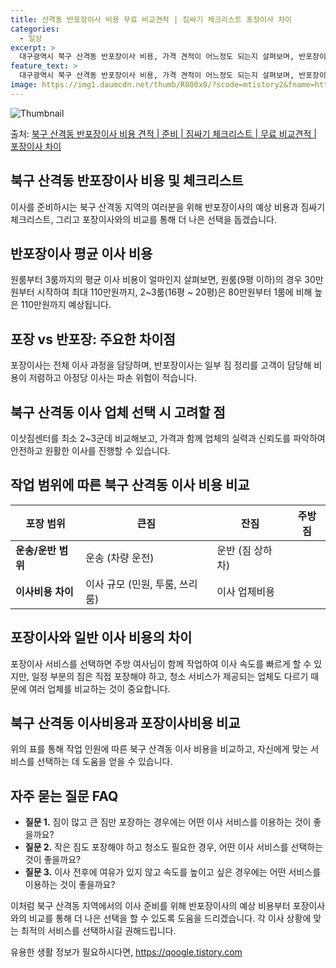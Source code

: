 ```yaml
---
title: 산격동 반포장이사 비용 무료 비교견적 | 짐싸기 체크리스트 포장이사 차이
categories:
  - 일상
excerpt: >
  대구광역시 북구 산격동 반포장이사 비용, 가격 견적이 어느정도 되는지 살펴보며, 반포장이사를 준비함에 있어 짐싸기 준비 체크리스트가 무엇인지 보겠습니다. 마지막으로 포장이사와 차이점을 통해 무료 비교견적으로 어떤 것이 더 합리적인 선택인지 공유 드립니다.북구 산격동 포장이사 견적 샘플 보기 👈 클릭북구 산격동 포장이사 가격 살펴보기 👈 클릭북구 산격동 반포장이사 평균 이사 비용평수북구 산격동 평균 이사 비용원룸 이사9평 이하 (1톤)30만원~투룸/쓰리룸 이사16평 ~ 20평 (2.5톤)80만원~쓰리룸 이사21평 (5톤) ~110만원~우리집 무료 이사견적 받기 👈 클릭포장 vs 반포장: 주요한 차이점포장이사는 전체 이사 과정을 담당하며 반포장이사는 일부 짐 정리를 고객이 담당해 비용이 저렴하고 아정당..
feature_text: >
  대구광역시 북구 산격동 반포장이사 비용, 가격 견적이 어느정도 되는지 살펴보며, 반포장이사를 준비함에 있어 짐싸기 준비 체크리스트가 무엇인지 보겠습니다. 마지막으로 포장이사와 차이점을 통해 무료 비교견적으로 어떤 것이 더 합리적인 선택인지 공유 드립니다.북구 산격동 포장이사 견적 샘플 보기 👈 클릭북구 산격동 포장이사 가격 살펴보기 👈 클릭북구 산격동 반포장이사 평균 이사 비용평수북구 산격동 평균 이사 비용원룸 이사9평 이하 (1톤)30만원~투룸/쓰리룸 이사16평 ~ 20평 (2.5톤)80만원~쓰리룸 이사21평 (5톤) ~110만원~우리집 무료 이사견적 받기 👈 클릭포장 vs 반포장: 주요한 차이점포장이사는 전체 이사 과정을 담당하며 반포장이사는 일부 짐 정리를 고객이 담당해 비용이 저렴하고 아정당..
image: https://img1.daumcdn.net/thumb/R800x0/?scode=mtistory2&fname=https%3A%2F%2Fblog.kakaocdn.net%2Fdn%2FcMOnrq%2FbtsHa0MjsyA%2FbsWTKU9eXxo2cGss2JeJIk%2Fimg.webp
---
```


![Thumbnail](https://img1.daumcdn.net/thumb/R800x0/?scode=mtistory2&fname=https%3A%2F%2Fblog.kakaocdn.net%2Fdn%2FcMOnrq%2FbtsHa0MjsyA%2FbsWTKU9eXxo2cGss2JeJIk%2Fimg.webp)

<p>출처: <a href="https://qoogle.tistory.com/9619" rel="dofollow">북구 산격동 반포장이사 비용 견적 | 준비 | 짐싸기 체크리스트 | 무료 비교견적 | 포장이사 차이</a> </p>

## 북구 산격동 반포장이사 비용 및 체크리스트

이사를 준비하시는 북구 산격동 지역의 여러분을 위해 반포장이사의 예상 비용과 짐싸기 체크리스트, 그리고 포장이사와의 비교를 통해 더 나은
선택을 돕겠습니다.

## **반포장이사 평균 이사 비용**

원룸부터 3룸까지의 평균 이사 비용이 얼마인지 살펴보면, 원룸(9평 이하)의 경우 30만원부터 시작하여 최대 110만원까지, 2~3룸(16평
~ 20평)은 80만원부터 1룸에 비해 높은 110만원까지 예상됩니다.

## **포장 vs 반포장: 주요한 차이점**

포장이사는 전체 이사 과정을 담당하며, 반포장이사는 일부 짐 정리를 고객이 담당해 비용이 저렴하고 아정당 이사는 파손 위험이 적습니다.

## **북구 산격동 이사 업체 선택 시 고려할 점**

이삿짐센터를 최소 2~3군데 비교해보고, 가격과 함께 업체의 실력과 신뢰도를 파악하여 안전하고 원활한 이사를 진행할 수 있습니다.

## **작업 범위에 따른 북구 산격동 이사 비용 비교**

**포장 범위** | **큰짐** | **잔짐** | **주방짐**  
---|---|---|---  
**운송/운반 범위** | 운송 (차량 운전) | 운반 (짐 상하차)  
**이사비용 차이** | 이사 규모 (민원, 투룸, 쓰리룸) | 이사 업체비용  
  
## **포장이사와 일반 이사 비용의 차이**

포장이사 서비스를 선택하면 주방 여사님이 함께 작업하여 이사 속도를 빠르게 할 수 있지만, 일정 부분의 짐은 직접 포장해야 하고, 청소
서비스가 제공되는 업체도 다르기 때문에 여러 업체를 비교하는 것이 중요합니다.

## **북구 산격동 이사비용과 포장이사비용 비교**

위의 표를 통해 작업 인원에 따른 북구 산격동 이사 비용을 비교하고, 자신에게 맞는 서비스를 선택하는 데 도움을 얻을 수 있습니다.

## **자주 묻는 질문 FAQ**

  * **질문 1.** 짐이 많고 큰 짐만 포장하는 경우에는 어떤 이사 서비스를 이용하는 것이 좋을까요?
  * **질문 2.** 작은 짐도 포장해야 하고 청소도 필요한 경우, 어떤 이사 서비스를 선택하는 것이 좋을까요?
  * **질문 3.** 이사 전후에 여유가 있지 않고 속도를 높이고 싶은 경우에는 어떤 서비스를 이용하는 것이 좋을까요?

이처럼 북구 산격동 지역에서의 이사 준비를 위해 반포장이사의 예상 비용부터 포장이사와의 비교를 통해 더 나은 선택을 할 수 있도록 도움을
드리겠습니다. 각 이사 상황에 맞는 최적의 서비스를 선택하시길 권해드립니다.

 

유용한 생활 정보가 필요하시다면, <a href="https://qoogle.tistory.com" rel="dofollow">https://qoogle.tistory.com</a>


